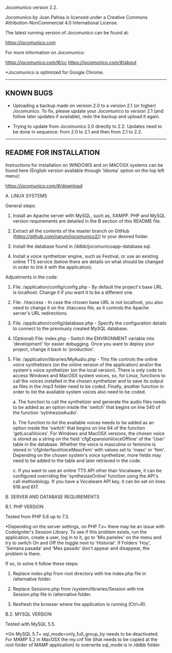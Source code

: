 Jocomunico version 2.2.

Jocomunico by Joan Pahisa is licensed under a Creative Commons Attribution-NonCommercial 4.0 International License.

The latest running version of Jocomunico can be found at:

https://jocomunico.com

For more information on Jocomunico:

https://jocomunico.com/#/cc
https://jocomunico.com/#/about

*Jocomunico is optimized for Google Chrome.

-----------------------
KNOWN BUGS
-----------------------

- Uploading a backup made on version 2.0 to a version 2.1 (or higher) Jocomunico. To fix, please update your Jocomunico to version 2.1 (and follow later updates if available), redo the backup and upload it again.

- Trying to update from Jocomunico 2.0 directly to 2.2. Updates need to be done in sequence: from 2.0 to 2.1 and then from 2.1 to 2.2.

-----------------------
README FOR INSTALLATION
-----------------------

Instructions for installation on WINDOWS and on MACOSX systems can be found here (English version available through 'Idioma' option on the top left menu):

https://jocomunico.com/#/download


A. LINUX SYSTEMS

General steps:

1. Install an Apache server with MySQL, such as, XAMPP. PHP and MySQL version requirements are detailed in the B section of this README file.

2. Extract all the contents of the master branch on GitHub (https://github.com/narum/jocomunico2/) to your desired folder.

3. Install the database found in /ddbb/jocomunicoapp-database.sql. 

4. Install a voice synthetizer engine, such as Festival, or use an existing online TTS service (below there are details on what should be changed in order to link it with the application).

Adjustments in the code:

1. File: /application/config/config.php - By default the project's base URL is localhost. Change it if you want it to be a different one.

2. File: .htaccess - In case the chosen base URL is not localhost, you also need to change it on the .htaccess file, as it controls the Apache server's URL redirections. 

3. File: /application/config/database.php - Specify the configuration details to connect to the previously created MySQL database.

4. (Optional) File: index.php - Switch the ENVIRONMENT variable into 'development' for easier debugging. Once you want to deploy your project, change it back to 'production'.

5. File: /application/libraries/MyAudio.php - This file controls the online voice synthetizers (on the online version of the application) and/or the system's voice synthetizer (on the local version). There is only code to access Windows and MacOSX system voices, so, for Linux, functions to call the voices installed in the chosen synthetizer and to save its output as files in the /mp3 folder need to be coded. Finally, another function in order to list the available system voices also need to be coded.

	a. The function to call the synthetizer and generate the audio files needs to be added as an option inside the 'switch' that begins on line 540 of the function 'sytnhesizeAudio'.
	
	b. The function to list the available voices needs to be added as an option inside the 'switch' that begins on line 94 of the function 'getLocalVoices'. For Windows and MacOSX versions, the chosen voice is stored as a string on the field 'cfgExpansionVoiceOffline' of the 'User' table in the database. Whether the voice is masculine or feminine is stored in 'cfgInterfaceVoiceMascFem' with values set to 'masc' or 'fem'. Depending on the chosen system's voice synthetizer, more fields may need to be added to the table and later retrieved in the code.
	
	c. If you want to use an online TTS API other than Vocalware, it can be configured overriding the 'synthesizeOnline' function using the API's call methodology. If you have a Vocalware API key, it can be set on lines 616 and 617.


B. SERVER AND DATABASE REQUIREMENTS

B.1. PHP VERSION

Tested from PHP 5.6 up to 7.3.

*Depending on the server settings, on PHP 7.x+ there may be an issue with 
CodeIgniter's Session Library. To see if this problem exists, run the application,
create a user, log in to it, go to 'Mis paneles' on the menu and try to switch
On and Off the toggle next to 'Historial'. If Folders 'Hoy', 'Semana pasada' and
'Mes pasado' don't appear and disappear, the problem is there.

If so, to solve it follow these steps:

1. Replace index.php from root directory with tne index.php file in /alternative folder.

2. Replace Sessions.php from /system/libraries/Session with tne Session.php file in /alternative folder.

3. Resfresh the browser where the application is running (Ctrl+R).

B.2. MYSQL VERSION

Tested with MySQL 5.5. 

*On MySQL 5.7+ sql_mode=only_full_group_by needs to be deactivated. For MAMP 5.2 in MacOSX the my.cnf file (that needs to be copied at the root folder of MAMP application) to overwrite sql_mode is in /ddbb folder.
